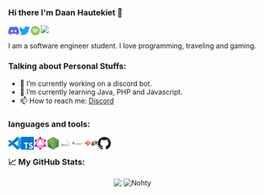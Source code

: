 ### Hi there I'm Daan Hautekiet 👋
[<img align="left" alt="nohty's Discord" width="22px" src="https://raw.githubusercontent.com/Nohty/Nohty/main/assets/discord.svg" />][discordServer]
[<img align="left" alt="Nohty | Twitter" width="22px" src="https://raw.githubusercontent.com/Nohty/Nohty/main/assets/twitter.svg" />][twitter]
[<img align="left" alt="Nohty's Spotify" width="22px" src="https://raw.githubusercontent.com/Nohty/Nohty/main/assets/spotify.svg" />][spotify]
![](https://visitor-badge.glitch.me/badge?page_id=Nohty.Nohty)

I am a software engineer student. I love programming, traveling and gaming.

### Talking about Personal Stuffs:

- 🔭 I’m currently working on a discord bot.
- 🌱 I’m currently learning Java, PHP and Javascript.
- 📫 How to reach me: [Discord][discord]

### languages and tools:  
[<img align="left" alt="Visual Studio Code" width="26px" src="https://raw.githubusercontent.com/github/explore/80688e429a7d4ef2fca1e82350fe8e3517d3494d/topics/visual-studio-code/visual-studio-code.png" />][vsCode]
[<img align="left" alt="JavaScript" width="26px" src="https://raw.githubusercontent.com/github/explore/80688e429a7d4ef2fca1e82350fe8e3517d3494d/topics/typescript/typescript.png" />][typescript]
[<img align="left" alt="GraphQL" width="26px" src="https://raw.githubusercontent.com/github/explore/80688e429a7d4ef2fca1e82350fe8e3517d3494d/topics/graphql/graphql.png" />][graphql]
[<img align="left" alt="Node.js" width="26px" src="https://raw.githubusercontent.com/github/explore/80688e429a7d4ef2fca1e82350fe8e3517d3494d/topics/nodejs/nodejs.png" />][nodejs]
[<img align="left" alt="MySQL" width="26px" src="https://raw.githubusercontent.com/github/explore/80688e429a7d4ef2fca1e82350fe8e3517d3494d/topics/mysql/mysql.png" />][mysql]
[<img align="left" alt="MongoDB" width="26px" src="https://raw.githubusercontent.com/github/explore/80688e429a7d4ef2fca1e82350fe8e3517d3494d/topics/mongodb/mongodb.png" />][mongodb]
[<img align="left" alt="Git" width="26px" src="https://raw.githubusercontent.com/github/explore/80688e429a7d4ef2fca1e82350fe8e3517d3494d/topics/git/git.png" />][git]
[<img align="left" alt="GitHub" width="26px" src="https://raw.githubusercontent.com/github/explore/78df643247d429f6cc873026c0622819ad797942/topics/github/github.png" />][github]

<br />

### 📈 My GitHub Stats:
<p align="center">
  <img align="center" src="https://github-readme-stats.vercel.app/api/top-langs/?username=Nohty&hide=html,tex&langs_count=3&theme=gotham" />
  <img align="center" src="https://github-readme-stats.vercel.app/api?username=Nohty&show_icons=true&line_height=27&theme=gotham" alt="Nohty" />
</P>

[vsCode]: https://code.visualstudio.com/
[typescript]: https://www.typescriptlang.org/
[graphql]: https://graphql.org/
[nodejs]: https://nodejs.org/en/
[mysql]: https://www.mysql.com/
[mongodb]: https://www.mongodb.com/
[git]: https://git-scm.com/
[github]: https://github.com/
[discord]: https://discordapp.com/users/501656039750500363
[discordServer]: https://discord.gg/EM3gKEM
[twitter]: https://twitter.com/Daan79288425
[spotify]: https://open.spotify.com/user/m9iuavpptfn6k82sxuxifkzj2?si=eb9dd42b79364144
